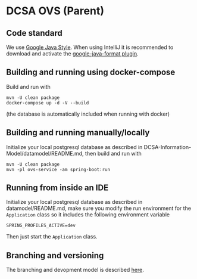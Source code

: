 DCSA OVS (Parent)
================================================

Code standard
-------------------------------------
We use [Google Java Style](https://google.github.io/styleguide/javaguide.html).
When using IntelliJ it is recommended to download and activate the
[google-java-format plugin](https://github.com/google/google-java-format).


Building and running using docker-compose
-----------------------------------------
Build and run with
```
mvn -U clean package
docker-compose up -d -V --build
```
(the database is automatically included when running with docker)


Building and running manually/locally
-------------------------------------

Initialize your local postgresql database as described in DCSA-Information-Model/datamodel/README.md,
then build and run with
```
mvn -U clean package
mvn -pl ovs-service -am spring-boot:run
```


Running from inside an IDE
-----------------------------------------
Initialize your local postgresql database as described in datamodel/README.md, make sure you
modify the run environment for the ```Application``` class so it includes the following environment
variable
```
SPRING_PROFILES_ACTIVE=dev
```
Then just start the ```Application``` class.


Branching and versioning
------------------------

The branching and devopment model is described
[here](https://dcsa.atlassian.net/wiki/spaces/DDT/pages/71204878/Development+flow+and+CI).
